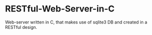 # RESTful-Web-Server-in-C
Web-server written in C, that makes use of sqlite3 DB and created in a RESTful design.
